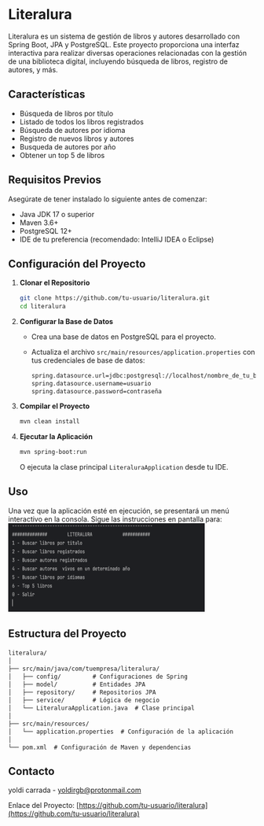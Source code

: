 
# Literalura

Literalura es un sistema de gestión de libros y autores desarrollado con Spring Boot, JPA y PostgreSQL. Este proyecto proporciona una interfaz interactiva para realizar diversas operaciones relacionadas con la gestión de una biblioteca digital, incluyendo búsqueda de libros, registro de autores, y más.

## Características

- Búsqueda de libros por título
- Listado de todos los libros registrados
- Búsqueda de autores por idioma
- Registro de nuevos libros y autores
- Busqueda de autores por año
- Obtener un top 5 de libros 

## Requisitos Previos

Asegúrate de tener instalado lo siguiente antes de comenzar:

- Java JDK 17 o superior
- Maven 3.6+
- PostgreSQL 12+
- IDE de tu preferencia (recomendado: IntelliJ IDEA o Eclipse)

## Configuración del Proyecto

1. **Clonar el Repositorio**

   ```sh
   git clone https://github.com/tu-usuario/literalura.git
   cd literalura
   ```

2. **Configurar la Base de Datos**

   - Crea una base de datos en PostgreSQL para el proyecto.
   - Actualiza el archivo `src/main/resources/application.properties` con tus credenciales de base de datos:

     ```properties
     spring.datasource.url=jdbc:postgresql://localhost/nombre_de_tu_bd
     spring.datasource.username=usuario
     spring.datasource.password=contraseña
     ```

3. **Compilar el Proyecto**

   ```sh
   mvn clean install
   ```

4. **Ejecutar la Aplicación**

   ```sh
   mvn spring-boot:run
   ```

   O ejecuta la clase principal `LiteraluraApplication` desde tu IDE.

## Uso

Una vez que la aplicación esté en ejecución, se presentará un menú interactivo en la consola. Sigue las instrucciones en pantalla para:
<img src="menu.png" alt="menu interactivo" width="400" height="180">


## Estructura del Proyecto

```
literalura/
│
├── src/main/java/com/tuempresa/literalura/
│   ├── config/         # Configuraciones de Spring
│   ├── model/          # Entidades JPA
│   ├── repository/     # Repositorios JPA
│   ├── service/        # Lógica de negocio
│   └── LiteraluraApplication.java  # Clase principal
│
├── src/main/resources/
│   └── application.properties  # Configuración de la aplicación
│
└── pom.xml  # Configuración de Maven y dependencias
```



## Contacto

yoldi carrada - yoldirgb@protonmail.com

Enlace del Proyecto: [https://github.com/tu-usuario/literalura](https://github.com/tu-usuario/literalura)
